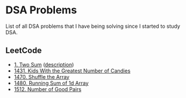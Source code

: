 # DSA Problems

List of all DSA problems that I have being solving since I started to study DSA.

## LeetCode

- [1. Two Sum](leetcode/1_two_sum.py) ([description](https://leetcode.com/problems/two-sum/))
- [1431. Kids With the Greatest Number of Candies](https://leetcode.com/problems/kids-with-the-greatest-number-of-candies/)
- [1470. Shuffle the Array](https://leetcode.com/problems/shuffle-the-array/)
- [1480. Running Sum of 1d Array](https://leetcode.com/problems/running-sum-of-1d-array/)
- [1512. Number of Good Pairs](https://leetcode.com/problems/number-of-good-pairs/)
